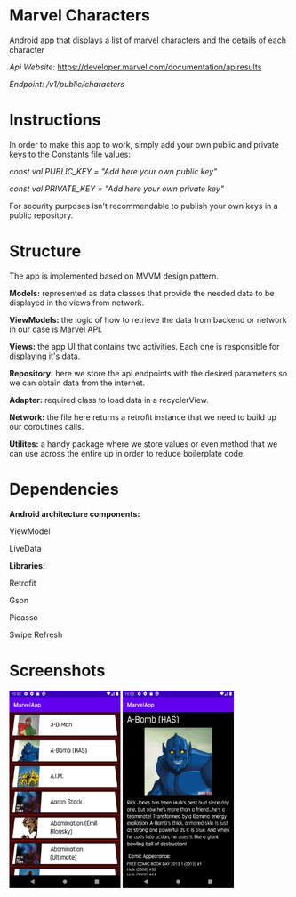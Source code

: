 # Marvel Characters
Android app that displays a list of marvel characters and the details of each character

*Api Website:* https://developer.marvel.com/documentation/apiresults 

*Endpoint: /v1/public/characters*

# Instructions
In order to make this app to work, simply add your own public and private keys to the Constants file values:

 *const val PUBLIC_KEY = "Add here your own public key"*
 
 *const val PRIVATE_KEY = "Add here your own private key"*
 
 For security purposes isn't recommendable to publish your own keys in a public repository.

# Structure
The app is implemented based on MVVM design pattern.

**Models:** represented as data classes that provide the needed data to be displayed in the views from network.

**ViewModels:** the logic of how to retrieve the data from backend or network in our case is Marvel API.

**Views:** the app UI that contains two activities. Each one is responsible for displaying it's data.

**Repository:** here we store the api endpoints with the desired parameters so we can obtain data from the internet.

**Adapter:** required class to load data in a recyclerView.

**Network:** the file here returns a retrofit instance that we need to build up our coroutines calls.

**Utilites:** a handy package where we store values or even method that we can use across the entire up in order to reduce boilerplate code.


# Dependencies
**Android architecture components:**

 ViewModel

 LiveData
  
**Libraries:**  

Retrofit

Gson

Picasso

Swipe Refresh

# Screenshots
<img src="https://github.com/Delug3/MarvelApp/blob/master/main_activity.png" width="200"> <img src="https://github.com/Delug3/MarvelApp/blob/master/detail_activity.png" width="200">


